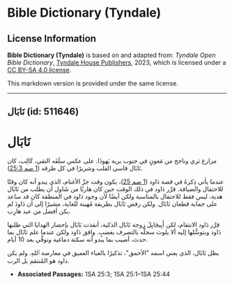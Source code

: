 # Bible Dictionary (Tyndale)

## License Information

**Bible Dictionary (Tyndale)** is based on and adapted from: _Tyndale Open Bible Dictionary_, [Tyndale House Publishers](https://tyndaleopenresources.com/), 2023, which is licensed under a [CC BY-SA 4.0 license](https://creativecommons.org/licenses/by-sa/4.0/legalcode.en).

This markdown version is provided under the same license.



--------------------------------

## نَابَال (id: 511646)

نَابَال
=======

مزارع ثري وناجح من مَعونٍ في جنوب برية يَهوذَا. على عكس سلَفَه التقي، كَالِب، كان نَابَال قاسي القلب وشريرًا في كل طرقه ([1 صم 25:3](https://ref.ly/1Sam25:3)).

عندما يأتي ذِكرهُ في قصة دَاود ([1 صم 25](https://ref.ly/1Sam25:1-1Sam25:44))، يكون وقت جزّ الأغنام، الذي يبدو أنه كان وقتًا للاحتفال والضيافة. قرَّر دَاود في ذلك الوقت حين كان هاربًا من شَاول أن يطلب من نَابَال هدية، ليس فقط للاحتفال بالمناسبة ولكن أيضًا لأن وجود دَاود في المنطقة كان قد ساعد على حماية قطعان نَابَال. ولكن رفض نَابَال بطريقة مُهينة للغاية، مشيرًا إلى أن دَاودَ لم يكن أفضل من عبد هارِب.

قرَّر دَاود الانتقام، لكن أَبِيجَايِلَ زوجة نَابَال الذكية، أنقذت نَابَال بإحضار الهدايا التي طلبها دَاود وبتوسُّلها إليه ألا يلوث سجلَّه بالتصرف بغضبٍ. وافق دَاود ولكن عندما علم نَابَال بما حدث، أصيب بما يبدو أنه سكتة دماغية وتوفَّي بعد 10 أيام.

يظل نَابَال، الذي يعني اسمه "الأحمق"، تذكيرًا بالغباء العميق في معارضة ٱللهِ. ولم يكن داود هو المُنتقم بل الرب.

* **Associated Passages:** 1SA 25:3; 1SA 25:1–1SA 25:44

